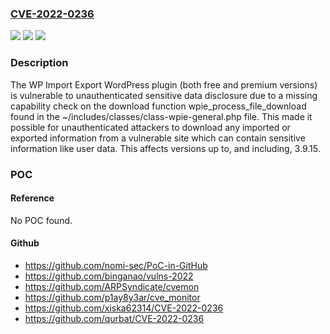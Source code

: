 ### [CVE-2022-0236](https://cve.mitre.org/cgi-bin/cvename.cgi?name=CVE-2022-0236)
![](https://img.shields.io/static/v1?label=Product&message=WP%20Import%20Export%20Lite&color=blue)
![](https://img.shields.io/static/v1?label=Version&message=3.9.15%3C%3D%203.9.15%20&color=brighgreen)
![](https://img.shields.io/static/v1?label=Vulnerability&message=CWE-862%20Missing%20Authorization&color=brighgreen)

### Description

The WP Import Export WordPress plugin (both free and premium versions) is vulnerable to unauthenticated sensitive data disclosure due to a missing capability check on the download function wpie_process_file_download found in the ~/includes/classes/class-wpie-general.php file. This made it possible for unauthenticated attackers to download any imported or exported information from a vulnerable site which can contain sensitive information like user data. This affects versions up to, and including, 3.9.15.

### POC

#### Reference
No POC found.

#### Github
- https://github.com/nomi-sec/PoC-in-GitHub
- https://github.com/binganao/vulns-2022
- https://github.com/ARPSyndicate/cvemon
- https://github.com/p1ay8y3ar/cve_monitor
- https://github.com/xiska62314/CVE-2022-0236
- https://github.com/qurbat/CVE-2022-0236

